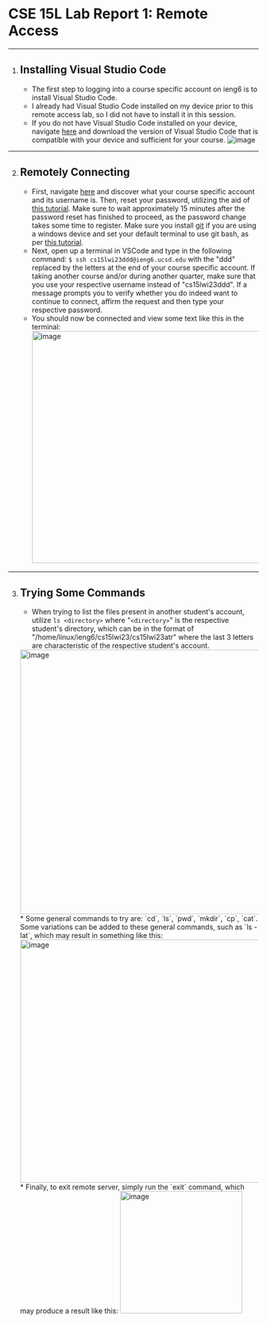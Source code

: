 # CSE 15L Lab Report 1: Remote Access
---
1. ## Installing Visual Studio Code
    * The first step to logging into a course specific account on ieng6 is to install Visual Studio Code.
    * I already had Visual Studio Code installed on my device prior to this remote access lab, so I did not have to install it in this session.
    * If you do not have Visual Studio Code installed on your device, navigate [here](https://code.visualstudio.com/download) and download the version of Visual Studio Code that is compatible with your device and sufficient for your course. 
  ![image](https://user-images.githubusercontent.com/122576045/212810552-6c1e7d85-a977-454a-a5e0-62de1dd01e4e.png)
  ---
2. ## Remotely Connecting
   * First, navigate [here](https://sdacs.ucsd.edu/~icc/index.php) and discover what your course specific account and its username is. Then, reset your password, utilizing the aid of [this tutorial](https://docs.google.com/document/d/1hs7CyQeh-MdUfM9uv99i8tqfneos6Y8bDU0uhn1wqho/edit). Make sure to wait approximately 15 minutes after the password reset has finished to proceed, as the password change takes some time to register. Make sure you install [git](https://gitforwindows.org/) if you are using a windows device and set your default terminal to use git bash, as per [this tutorial](https://stackoverflow.com/a/50527994).
   * Next, open up a terminal in VSCode and type in the following command: `$ ssh cs15lwi23ddd@ieng6.ucsd.edu` with the "ddd" replaced by the letters at the end of your course specific account. If taking another course and/or during another quarter, make sure that you use your respective username instead of "cs15lwi23ddd". If a message prompts you to verify whether you do indeed want to continue to connect, affirm the request and then type your respective password.
   * You should now be connected and view some text like this in the terminal: <img width="467" alt="image" src="https://user-images.githubusercontent.com/122576045/212815184-b873658b-b752-4a7f-a711-329b96391483.png">
---
3. ## Trying Some Commands
   * When trying to list the files present in another student's account, utilize `ls <directory>` where "`<directory>`" is the respective student's directory, which can be in the format of "/home/linux/ieng6/cs15lwi23/cs15lwi23atr" where the last 3 letters are characteristic of the respective student's account. 
   <img width="532" alt="image" src="https://user-images.githubusercontent.com/122576045/212816703-6f21aafa-f571-4f79-9d5b-8530c4b45536.png">
   * Some general commands to try are: `cd`, `ls`, `pwd`, `mkdir`, `cp`, `cat`. Some variations can be added to these general commands, such as `ls -lat`, which may result in something like this: <img width="489" alt="image" src="https://user-images.githubusercontent.com/122576045/212817341-170116ef-0939-4546-ade7-acaeabd294e4.png">
   * Finally, to exit remote server, simply run the `exit` command, which may produce a result like this: <img width="246" alt="image" src="https://user-images.githubusercontent.com/122576045/212817736-7f15171e-688f-4bbb-851c-7e01db1cd713.png">
